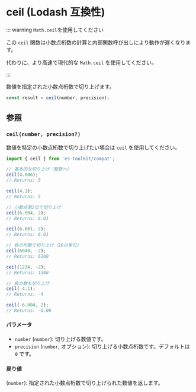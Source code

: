 # ceil (Lodash 互換性)

::: warning `Math.ceil`を使用してください

この `ceil` 関数は小数点桁数の計算と内部関数呼び出しにより動作が遅くなります。

代わりに、より高速で現代的な `Math.ceil` を使用してください。

:::

数値を指定された小数点桁数で切り上げます。

```typescript
const result = ceil(number, precision);
```

## 参照

### `ceil(number, precision?)`

数値を特定の小数点桁数で切り上げたい場合は `ceil` を使用してください。

```typescript
import { ceil } from 'es-toolkit/compat';

// 基本的な切り上げ（整数へ）
ceil(4.006);
// Returns: 5

ceil(4.1);
// Returns: 5

// 小数点第2位で切り上げ
ceil(6.004, 2);
// Returns: 6.01

ceil(6.001, 2);
// Returns: 6.01

// 負の桁数で切り上げ（10の単位）
ceil(6040, -2);
// Returns: 6100

ceil(1234, -2);
// Returns: 1300

// 負の数も切り上げ
ceil(-4.1);
// Returns: -4

ceil(-6.004, 2);
// Returns: -6.00
```

#### パラメータ

- `number` (`number`): 切り上げる数値です。
- `precision` (`number`, オプション): 切り上げる小数点桁数です。デフォルトは `0` です。

#### 戻り値

(`number`): 指定された小数点桁数で切り上げられた数値を返します。
